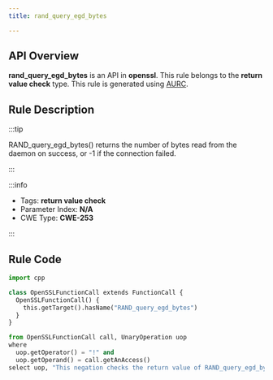 ```yaml
---
title: rand_query_egd_bytes

---
```



## API Overview
**rand_query_egd_bytes** is an API in **openssl**. This rule belongs to the **return value check** type. This rule is generated using [AURC](../../tools/AURC).
## Rule Description

:::tip

RAND_query_egd_bytes() returns the number of bytes read from the daemon on success, or -1 if the connection failed.

:::

:::info

- Tags: **return value check**
- Parameter Index: **N/A**
- CWE Type: **CWE-253**

:::

## Rule Code
```python
import cpp

class OpenSSLFunctionCall extends FunctionCall {
  OpenSSLFunctionCall() {
    this.getTarget().hasName("RAND_query_egd_bytes")
  }
}

from OpenSSLFunctionCall call, UnaryOperation uop
where
  uop.getOperator() = "!" and
  uop.getOperand() = call.getAnAccess()
select uop, "This negation checks the return value of RAND_query_egd_bytes."
```